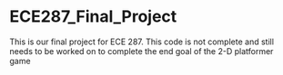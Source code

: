 # ECE287_Final_Project
This is our final project for ECE 287. This code is not complete and still needs to be worked on to complete the end goal of the 2-D platformer game
